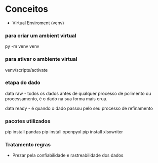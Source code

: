 # Conceitos

- Virtual Enviroment (venv)

### para criar um ambient virtual

py -m venv venv 

### para ativar o ambiente virtual

venv/scripts/activate

### etapa do dado

data raw - todos os dados antes de qualquer processo de polimento ou processamento, é o dado na sua forma mais crua.

data ready - é quando o dado passou pelo seu processo de refinamento

### pacotes utilizados

pip install pandas
pip install openpyxl
pip install xlsxwriter

### Tratamento regras

- Prezar pela confiabilidade e rastreabilidade dos dados